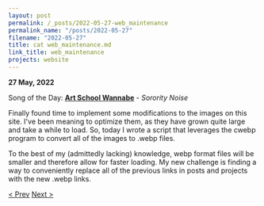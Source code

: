 ```yaml
---
layout: post
permalink: /_posts/2022-05-27-web_maintenance
permalink_name: "/posts/2022-05-27"
filename: "2022-05-27"
title: cat web_maintenance.md
link_title: web_maintenance
projects: website
---
```

**27 May, 2022**

Song of the Day: [**Art School Wannabe**](https://youtu.be/czEjLM9b6VM) - *Sorority Noise*

Finally found time to implement some modifications to the images on this site. I've been meaning to optimize them, as they have grown quite large and take a while to load. So, today I wrote a script that leverages the cwebp program to convert all of the images to .webp files.

To the best of my (admittedly lacking) knowledge, webp format files will be smaller and therefore allow for faster loading. My new challenge is finding a way to conveniently replace all of the previous links in posts and projects with the new .webp links.

[< Prev](/_posts/2022-05-26-moving)    [Next >](/_posts/2022-05-28-__init__sale-scraper)
